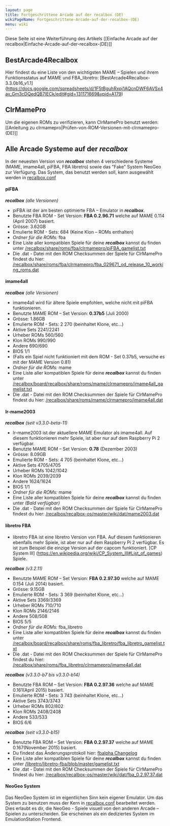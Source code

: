 ```yaml
---
layout: page
title: Fortgeschrittene Arcade auf der recalbox (DE)
wikiPageName: Fortgeschrittene-Arcade-auf-der-recalbox-(DE)
menu: wiki
---
```


Diese Seite ist eine Weiterführung des Artikels [[Einfache Arcade auf der recalbox|Einfache-Arcade-auf-der-recalbox-(DE)]]

## BestArcade4Recalbox 

Hier findest du eine Liste von den wichtigsten MAME – Spielen und ihrem Funktionsstatus auf MAME und FBA_libretro:
[BestArcade4Recalbox-3.3.0b16_v1.1] (https://docs.google.com/spreadsheets/d/1F5tBguhRxpj1AQcnDWF6AVSx4av_Gm3cDQedQB7IECk/edit#gid=131171669&vpid=A179)

## ClrMamePro

Um die eigenen ROMs zu verifizieren, kann ClrMamePro benutzt werden: [[Anleitung zu clrmamepro|Prüfen-von-ROM-Versionen-mit-clrmamepro-(DE)]]

## Alle Arcade Systeme auf der **_recalbox_**

In der neuesten Version von **_recalbox_** stehen 4 verschiedene Systeme (MAME, imame4all, piFBA, FBA libretro) sowie das "Fake" System NeoGeo zur Verfügung. Das System, das benutzt werden soll, kann ausgewählt werden in [recalbox.conf](https://github.com/recalbox/recalbox-os/wiki/recalbox.conf-%28DE%29)

#### piFBA
**_recalbox_** _(alle Versionen)_
* piFBA ist der am besten optimierte FBA – Emulator in **_recalbox_**.  
* Benutzte FBA ROM - Set Version: **FBA 0.2.96.71** welche auf MAME 0.114 (April 2007) basiert.
 * Grösse: 3.62GB
 * Emulierte ROM - Sets: 684 (Keine Klon – ROMs enthalten)
* _Ordner für die ROMs:_ fba
*    Eine Liste aller kompatiblen Spiele für deine **_recalbox_** kannst du finden unter [/recalbox/share/roms/fba/clrmamepro/piFBA_gamelist.txt](https://raw.githubusercontent.com/digitalLumberjack/recalbox-buildroot/recalbox/board/recalbox/share/roms/fba/clrmamepro/piFBA_gamelist.txt)
*    Die .dat - Datei mit den ROM Checksummen der Spiele für ClrMamePro findest du hier: [/recalbox/share/roms/fba/clrmamepro/fba_029671_od_release_10_working_roms.dat](https://raw.githubusercontent.com/digitalLumberjack/recalbox-buildroot/recalbox/board/recalbox/share/roms/fba/clrmamepro/fba_029671_od_release_10_working_roms.dat)

#### imame4all
**_recalbox_** _(alle Versionen)_
* imame4all wird für ältere Spiele empfohlen, welche nicht mit piFBA funktionieren.
* Benutzte MAME ROM – Set Version: **0.37b5** (Juli 2000)
 * Grösse: 1.86GB
 * Emulierte ROM - Sets: 2 270 (beinhaltet Klone, etc...)
 * Aktive Sets 2241/2241
 * Urheber ROMs 560/560
 * Klon ROMs 990/990
 * Andere 690/690
 * BIOS 1/1
 * (Falls ein Spiel nicht funktioniert mit dem ROM - Set 0.37b5, versuche es mit der MAME Version 0.81)
* _Ordner für die ROMs:_ mame
* Eine Liste aller kompatiblen Spiele für deine **_recalbox_** kannst du finden unter [/recalbox/board/recalbox/share/roms/mame/clrmamepro/imame4all_gamelist.txt](https://raw.githubusercontent.com/digitalLumberjack/recalbox-buildroot/recalbox/board/recalbox/share/roms/mame/clrmamepro/imame4all_gamelist.txt)
* Die .dat - Datei mit den ROM Checksummen der Spiele für ClrMamePro findest du hier: [/recalbox/share/roms/mame/clrmamepro/imame4all.dat](https://raw.githubusercontent.com/digitalLumberjack/recalbox-buildroot/recalbox/board/recalbox/share/roms/mame/clrmamepro/imame4all.dat)

#### lr-mame2003
**_recalbox_** _(seit v3.3.0-beta-11)_
* lr-mame2003 ist der aktuellere MAME Emulator als imame4all. Auf diesem funktionieren mehr Spiele, ist aber nur auf dem Raspberry Pi 2 verfügbar.
* Benutzte MAME ROM – Set Version: **0.78** (Dezember 2003)
 * Grösse: 8.09GB
 * Emulierte ROM - Sets: 4 705 (beinhaltet Klone, etc...)
 * Aktive Sets 4705/4705
 * Urheber ROMs 1042/1042
 * Klon ROMs 2039/2039
 * Andere 1624/1624
 * BIOS 1/1
* _Ordner für die ROMs:_ mame
* Eine Liste aller kompatiblen Spiele für deine **_recalbox_** kannst du finden unter _(Bald verfügbar)_
* Die .dat - Datei mit den ROM Checksummen der Spiele für ClrMamePro findest du hier: [/recalbox/recalbox-os/master/wiki/dat/mame2003.dat](https://raw.githubusercontent.com/recalbox/recalbox-os/master/wiki/dat/mame2003.dat)

#### libretro FBA  
*  libretro FBA ist eine libretro Version von FBA. Auf diesem funktionieren ebenfalls mehr Spiele, ist aber nur auf dem Raspberry Pi 2 verfügbar. Es ist zum Beispiel die einzige Version auf der capcom funktioniert. [CP System III] (https://en.wikipedia.org/wiki/CP_System_III#List_of_games) Spiele.

**_recalbox_** _(v3.2.11)_
* Benutzte MAME ROM – Set Version: **FBA 0.2.97.30** welche auf MAME 0.154 (Juli 2014) basiert.
 * Grösse: 9.15GB
 * Emulierte ROM - Sets: 3 369 (beinhaltet Klone, etc...)
 * Aktive Sets 3369/3369
 * Urheber ROMs 710/710
 * Klon ROMs 2146/2146
 * Andere 508/508
 * BIOS 5/5  
* _Ordner für die ROMs:_ fba_libretro
* Eine Liste aller kompatiblen Spiele für deine **_recalbox_** kannst du finden unter [/recalbox/board/recalbox/share/roms/fba_libretro/fba_libretro_gamelist.txt](https://raw.githubusercontent.com/digitalLumberjack/recalbox-buildroot/recalbox/board/recalbox/share/roms/fba_libretro/fba_libretro_gamelist.txt)
* Die .dat - Datei mit den ROM Checksummen der Spiele für ClrMamePro findest du hier: [/recalbox/share/roms/fba_libretro/clrmamepro/imame4all.dat](https://raw.githubusercontent.com/digitalLumberjack/recalbox-buildroot/recalbox/board/recalbox/share/roms/fba_libretro/clrmamepro/fbalibretro.dat)

**_recalbox_** _(v3.3.0-b7 bis v3.3.0-b14)_
* Benutzte FBA ROM – Set Version: **FBA 0.2.97.36** welche auf MAME 0.161(April 2015) basiert.
 * Emulierte ROM - Sets: 3 743 (beinhaltet Klone, etc...)
 * Aktive Sets 3743/3743
 * Urheber ROMs 802/802
 * Klon ROMs 2408/2408
 * Andere 533/533
 * BIOS 6/6  

**_recalbox_** _(seit v3.3.0-b15)_
* Benutzte FBA ROM – Set Version: **FBA 0.2.97.37** welche auf MAME 0.167(November 2015) basiert.
* Du findest das Änderungsprotokoll hier: [fbalpha Changelog](http://www.fbalpha.com/view/227/)
* Eine Liste aller kompatiblen Spiele für deine **_recalbox_** kannst du finden unter [/libretro/libretro-fba/blob/master/gamelist.txt](https://github.com/libretro/libretro-fba/blob/master/gamelist.txt)
* Die .dat - Datei mit den ROM Checksummen der Spiele für ClrMamePro findest du hier: [/recalbox/recalbox-os/master/wiki/dat/fba_0.2.97.37.dat](https://raw.githubusercontent.com/recalbox/recalbox-os/master/wiki/dat/fba_0.2.97.37.dat)

#### NeoGeo System    
Das NeoGeo System ist im eigentlichen Sinn kein eigener Emulator. Um das System zu benutzen muss der Kern in [recalbox.conf](https://github.com/recalbox/recalbox-os/wiki/recalbox.conf-%28EN%29) bearbeitet werden. Dies erlaubt es dir, die NeoGeo - Spiele visuell von den anderen Arcade – Spielen zu unterscheiden. Sie erscheinen als ein dediziertes System im EmulationStation Frontend.
